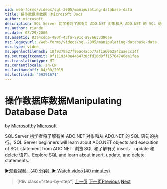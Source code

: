 ```yaml
---
uid: web-forms/videos/sql-2005/manipulating-database-data
title: 操作数据库数据 |Microsoft Docs
author: microsoft
description: SQL Server 初学者将了解有关 ADO.NET 对象和从 ADO.NET 的 SQL 语句的执行。 浏览 SQL 和了解有关插入、 更新和删除 sta。...
ms.author: riande
ms.date: 03/29/2006
ms.assetid: 03a4cdda-480f-43fa-891c-a976633d90ae
msc.legacyurl: /web-forms/videos/sql-2005/manipulating-database-data
msc.type: video
ms.openlocfilehash: 10f9379a27f96ac4acb77af1a6062a42aaecc14f
ms.sourcegitcommit: 0f1119340e4464720cfd16d0ff15764746ea1fea
ms.translationtype: MT
ms.contentlocale: zh-CN
ms.lasthandoff: 04/09/2019
ms.locfileid: "59391671"
---
```

# <a name="manipulating-database-data"></a><span data-ttu-id="7be6f-104">操作数据库数据</span><span class="sxs-lookup"><span data-stu-id="7be6f-104">Manipulating Database Data</span></span>

<span data-ttu-id="7be6f-105">by [Microsoft](https://github.com/microsoft)</span><span class="sxs-lookup"><span data-stu-id="7be6f-105">by [Microsoft](https://github.com/microsoft)</span></span>

<span data-ttu-id="7be6f-106">SQL Server 初学者将了解有关 ADO.NET 对象和从 ADO.NET 的 SQL 语句的执行。</span><span class="sxs-lookup"><span data-stu-id="7be6f-106">SQL Server beginners will learn about ADO.NET objects and execution of SQL statement from ADO.NET.</span></span> <span data-ttu-id="7be6f-107">浏览 SQL 和了解有关 insert、 update 和 delete 语句。</span><span class="sxs-lookup"><span data-stu-id="7be6f-107">Explore SQL and learn about insert, update, and delete statements.</span></span>

[<span data-ttu-id="7be6f-108">&#9654;观看视频 （40 分钟）</span><span class="sxs-lookup"><span data-stu-id="7be6f-108">&#9654; Watch video (40 minutes)</span></span>](https://channel9.msdn.com/Blogs/ASP-NET-Site-Videos/manipulating-database-data)

> [!div class="step-by-step"]
> <span data-ttu-id="7be6f-109">[上一页](designing-relational-database-tables.md)
> [下一页](more-structured-query-language.md)</span><span class="sxs-lookup"><span data-stu-id="7be6f-109">[Previous](designing-relational-database-tables.md)
[Next](more-structured-query-language.md)</span></span>
